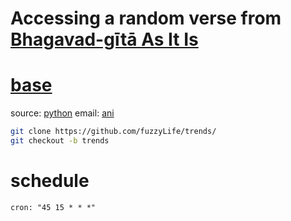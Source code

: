 
# Accessing a random verse from [Bhagavad-gītā As It Is](https://vedabase.io/en/library/bg)
# [base](https://github.com/fuzzyLife/trends/)

source:	[python](https://github.com/fuzzyLife/trends/blob/gita/trends.py)
email: 		[ani](mailto:sharma.animesh@gmail.com?subject=trends)

```bash
git clone https://github.com/fuzzyLife/trends/
git checkout -b trends
```

# schedule
```
cron: "45 15 * * *"
```
